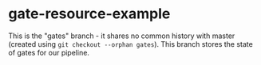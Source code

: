 # gate-resource-example

This is the "gates" branch - it shares no common history with master (created using `git checkout --orphan gates`).
This branch stores the state of gates for our pipeline.

